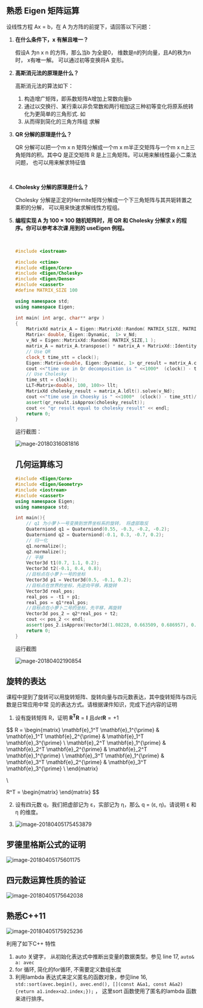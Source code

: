 ## 熟悉 Eigen 矩阵运算

设线性⽅程 Ax = b，在 A 为⽅阵的前提下，请回答以下问题：

1. **在什么条件下，x 有解且唯⼀？**

   假设A 为n x n 的方阵，那么当b 为全是0， 维数是n的列向量，且A的秩为n 时， x有唯一解。 可以通过初等变换将A 变形。

2. **⾼斯消元法的原理是什么？**

   高斯消元法的算法如下：

   1. 构造增广矩阵，即系数矩阵A增加上常数向量b
   2. 通过以交换行、某行乘以非负常数和两行相加这三种初等变化将原系统转化为更简单的三角形式. 如
   3. 从而得到简化的三角方阵组 求解

3. **QR 分解的原理是什么？**

   QR 分解可以把一个m x n 矩阵分解成一个m x m半正交矩阵与一个m x n上三角矩阵的积。其中Q 是正交矩阵 R 是上三角矩阵。可以用来解线性最小二乘法问题， 也可以用来解求特征值

   ​

4. **Cholesky 分解的原理是什么？**

   Cholesky 分解是正定的Hermite矩阵分解成一个下三角矩阵与其共轭转置之乘积的分解， 可以用来快速求解线性方程组。

5. **编程实现 A 为 100 × 100 随机矩阵时，⽤ QR 和 Cholesky 分解求 x 的程序。你可以参考本次课 ⽤到的 useEigen 例程。**

   ​

   ```c++
   #include <iostream>

   #include <ctime>
   #include <Eigen/Core>
   #include <Eigen/Cholesky>
   #include <Eigen/Dense>
   #include <cassert>
   #define MATRIX_SIZE 100

   using namespace std;
   using namespace Eigen;

   int main( int argc, char** argv )
   {
       MatrixXd matrix_A = Eigen::MatrixXd::Random( MATRIX_SIZE, MATRIX_SIZE );;
       Matrix< double, Eigen::Dynamic,  1> v_Nd;
       v_Nd = Eigen::MatrixXd::Random( MATRIX_SIZE,1 );
       matrix_A = matrix_A.transpose() * matrix_A + MatrixXd::Identity(MATRIX_SIZE, MATRIX_SIZE);
       // Use QR
       clock_t time_stt = clock();
       Eigen::Matrix<double, Eigen::Dynamic, 1> qr_result = matrix_A.colPivHouseholderQr().solve(v_Nd);
       cout <<"time use in Qr decomposition is " <<1000*  (clock() - time_stt)/(double)CLOCKS_PER_SEC <<"ms" << endl;
       // Use Cholesky
       time_stt = clock();
       LLT<Matrix<double, 100, 100>> llt;
       MatrixXd cholesky_result = matrix_A.ldlt().solve(v_Nd);
       cout <<"time use in Choesky is " <<1000*  (clock() - time_stt)/(double)CLOCKS_PER_SEC <<"ms" << endl;
       assert(qr_result.isApprox(cholesky_result));
       cout << "qr result equal to cholesky result" << endl;
       return 0;
   }
   ```

   运行截图：

   ![mage-20180316081816](https://farm5.staticflickr.com/4780/40133716044_b54be2da4e_o.png)

   ## 几何运算练习

   ```c++
   #include <Eigen/Core>
   #include <Eigen/Geometry>
   #include <iostream>
   #include <cassert>
   using namespace Eigen;
   using namespace std;

   int main(){
       // q1 为小萝卜一号变换到世界坐标系的旋转， 将虚部取反
       Quaterniond q1 = Quaterniond(0.55, -0.3, -0.2, -0.2);
       Quaterniond q2 = Quaterniond(-0.1, 0.3, -0.7, 0.2);
       // 归一化
       q1.normalize();
       q2.normalize();
       // 平移
       Vector3d t1(0.7, 1.1, 0.2);
       Vector3d t2(-0.1, 0.4, 0.8);
       //目标点在小萝卜一号的坐标
       Vector3d p1 = Vector3d(0.5, -0.1, 0.2);
       //目标点在世界的坐标，先逆向平移，再旋转
       Vector3d real_pos;
       real_pos = -t1 + p1;
       real_pos = q1*real_pos;
       //目标点在小萝卜二号的坐标，先平移，再旋转
       Vector3d pos_2 = q2*real_pos + t2;
       cout << pos_2 << endl;
       assert(pos_2.isApprox(Vector3d(1.08228, 0.663509, 0.686957), 0.00001));
       return 0;
   }
   ```

   运行截图

   ![mage-20180402190854](https://farm1.staticflickr.com/887/27324499298_7a65200d0c_o.jpg)

## 旋转的表达

课程中提到了旋转可以⽤旋转矩阵、旋转向量与四元数表达，其中旋转矩阵与四元数是⽇常应⽤中常 见的表达⽅式。请根据课件知识，完成下述内容的证明

1. 设有旋转矩阵 R，证明 $\boldsymbol{R^T} \boldsymbol{R}= \boldsymbol{I}$ 且$det \boldsymbol{R} = +1$


$$
R = \begin{matrix}
\mathbf{e}_1^T \mathbf{e}_1^{\prime} & \mathbf{e}_1^T \mathbf{e}_2^{\prime} & \mathbf{e}_1^T \mathbf{e}_3^{\prime} \\
\mathbf{e}_2^T \mathbf{e}_1^{\prime} & \mathbf{e}_2^T \mathbf{e}_2^{\prime} & \mathbf{e}_2^T \mathbf{e}_1^{\prime} \\
\mathbf{e}_3^T \mathbf{e}_1^{\prime} & \mathbf{e}_3^T \mathbf{e}_2^{\prime} & \mathbf{e}_3^T \mathbf{e}_3^{\prime} \\
\end{matrix}

\\

R^T = \begin{matrix}
\end{matrix}
$$

2. 设有四元数 q，我们把虚部记为 ε，实部记为 η，那么 q = (ε, η)。请说明 ε 和 η 的维度。


3. ![image-20180405175453879](https://farm1.staticflickr.com/789/26392932497_277b312cde_o.png)

## 罗德里格斯公式的证明

![image-20180405175601175](https://farm1.staticflickr.com/877/27391329758_7e0da46b8e_o.png)

## 四元数运算性质的验证

![image-20180405175642038](/var/folders/cv/v2fn95213fxd0j95m7b8x3cc3kgctq/T/abnerworks.Typora/image-20180405175642038.png)

## 熟悉C++11

![image-20180405175925236](https://farm1.staticflickr.com/809/27391375948_774fd082c6_o.png)

利用了如下C++ 特性

1. auto 关键字， 从初始化表达式中推断出变量的数据类型。参见 line 17, `auto& a: avec`
2. for 循环, 简化的for循环, 不需要定义数组长度
3. 利用lambda 表达式来定义匿名的函数对象，参见line 16, `std::sort(avec.begin(), avec.end(), [](const A&a1, const A&a2) {return a1.index<a2.index;});` ， 这里sort 函数使用了匿名的lambda 函数来进行排序。